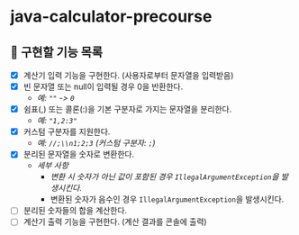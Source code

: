 # java-calculator-precourse

## 🎯 구현할 기능 목록

- [X]  계산기 입력 기능을 구현한다. (사용자로부터 문자열을 입력받음)
- [X]  빈 문자열 또는 null이 입력될 경우 0을 반환한다.
    - *예: `""` -> `0`*
- [X]  쉼표(,) 또는 콜론(:)을 기본 구분자로 가지는 문자열을 분리한다.
    - *예: `"1,2:3"`*
- [X]  커스텀 구분자를 지원한다.
    - *예: `//;\\n1;2;3` (커스텀 구분자: `;`)*
- [X]  분리된 문자열을 숫자로 변환한다.
    - *세부 사항*
        - *변환 시 숫자가 아닌 값이 포함된 경우 `IllegalArgumentException`을 발생시킨다.*
        - 변환된 숫자가 음수인 경우 `IllegalArgumentException`을 발생시킨다.
- [ ]  분리된 숫자들의 합을 계산한다.
- [ ]  계산기 출력 기능을 구현한다. (계산 결과를 콘솔에 출력)